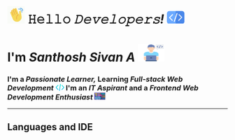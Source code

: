<h1><img src="hi.gif" alt="GIF" width="40px" /> 𝙷𝚎𝚕𝚕𝚘 <i>𝙳𝚎𝚟𝚎𝚕𝚘𝚙𝚎𝚛𝚜!</i> <img src="mycode1.png" alt="PNG" width="40px"></h1>
<h1>I'm <i>Santhosh Sivan A</i> <img src="programmer.png" alt="PNG" height="40px" width="60px"></h1>
<h3>I'm a <i><b>Passionate Learner,</b></i> Learning <i><b>Full-stack Web Development</b></i> <img src="mycode3.png" alt="PNG" width="20px"> I'm an <i><b>IT Aspirant</b></i> and a <i><b>Frontend Web Development Enthusiast</b></i> <img src="mycode2.png" alt="PNG" width="25px"></h3><hr>

<h2>Languages and IDE</h2>

